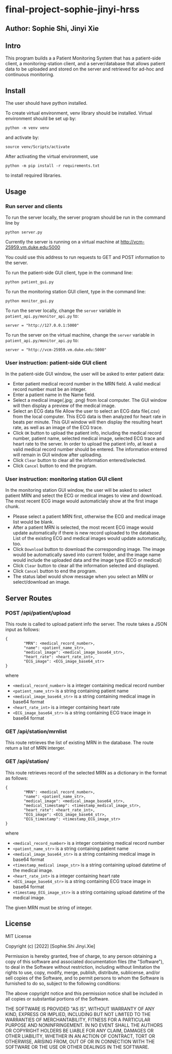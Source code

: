 # final-project-sophie-jinyi-hrss

## Author: Sophie Shi, Jinyi Xie

## Intro

This program builds a  a Patient Monitoring System that has a patient-side client,
a monitoring-station client, and a server/database that allows patient data to be
uploaded and stored on the server and retrieved for ad-hoc and continuous monitoring.

## Install

The user should have python installed. 

To create virtual environment, venv library should be installed.
Virtual environment should be set up by:

```
python -m venv venv
```

and activate by:

```
source venv/Scripts/activate
```

After activating the virtual environment, use

```
python -m pip install -r requirements.txt
```

to install required libraries.

## Usage

### Run server and clients
To run the server locally, the server program should be run in the command line by
```
python server.py
```
Currently the server is running on a virtual machine at http://vcm-25959.vm.duke.edu:5000

You could use this address to run requests to GET and POST information to the server. 

To run the patient-side GUI client, type in the command line:

```
python patient_gui.py
```
To run the monitoring station GUI client, type in the command line:

```
python monitor_gui.py
```

To run the server locally, change the `server` variable in `patient_api.py/monitor_api.py` to:
```
server = "http://127.0.0.1:5000"
```

To run the server on the virtual machine, change the `server` variable in `patient_api.py/monitor_api.py` to:
```
server = "http://vcm-25959.vm.duke.edu:5000"
```
### User instruction: patient-side GUI client

In the patient-side GUI window, the user will be asked to enter patient data:

+ Enter patient medical record number in the MRN field. A valid medical record number must be an integer.
+ Enter a patient name in the Name field.
+ Select a medical image(.jpg; .png) from local computer. The GUI window will then display a
preview of the medical image.
+ Select an ECG data file
Allow the user to select an ECG data file(.csv) from the local computer.  This
  ECG data is then analyzed for heart rate in beats per minute. This GUI window will then display the resulting heart rate, as well as an image of the ECG trace.
+ Click `OK` button to upload the patient info, including the medical record number,
patient name, selected medical image, selected ECG trace and heart rate to the server. In order to
upload the patient info, at least a valid medical record number should be entered.
The information entered will remain in GUI window after uploading.
+ Click `Clear` button to clear all the information entered/selected.
+ Click `Cancel` button to end the program.

### User instruction: monitoring station GUI client

In the monitoring station GUI window, the user will be asked to select patient MRN and select the ECG or medical images to view and download. The most recent ECG image would automaticlaly show at the first image chunk.

+ Please select a patient MRN first, otherwise the ECG and medical image list would be blank.
+ After a patient MRN is selected, the most recent ECG image would update automatically if there is new record uploaded to the database. List of the existing ECG and medical images would update automatically, too.
+ Click `Download` button to download the corresponding image. The image would be automatically saved into current folder, and the image name would include the uploaded data and the image type (ECG or medical)
+ Click `Clear` button to clear all the information selected and displayed.
+ Click `Cancel` button to end the program.
+ The status label would show message when you select an MRN or select/download an image.

## Server Routes

### POST /api/patient/upload

This route is called to upload patient info the server.
The route takes a JSON input as follows:
```
{
        "MRN": <medical_record_number>,
        "name": <patient_name_str>,
        "medical_image": <medical_image_base64_str>,
        "heart_rate": <heart_rate_int>,
        "ECG_image": <ECG_image_base64_str>
}
```
where

* `<medical_record_number>` is a integer containing medical record number
* `<patient_name_str>` is a string containing patient name
* `<medical_image_base64_str>` is a string containing medical image in base64 format
* `<heart_rate_int>` is a integer containing heart rate
* `<ECG_image_base64_str>` is a string containing ECG trace image in base64 format

### GET /api/station/mrnlist

This route retrieves the list of existing MRN in the database.
The route return a list of MRN interger.

### GET /api/station/<MRN>

This route retrieves record of the selected MRN as a dictionary in the format as follows:
```
{
        "MRN": <medical_record_number>,
        "name": <patient_name_str>,
        "medical_image": <medical_image_base64_str>,
        "medical_timestamp": <timestamp_medical_image_str>,
        "heart_rate": <heart_rate_int>,
        "ECG_image": <ECG_image_base64_str>,
        "ECG_timestamp": <timestamp_ECG_image_str>
}
```
where

* `<medical_record_number>` is a integer containing medical record number
* `<patient_name_str>` is a string containing patient name
* `<medical_image_base64_str>` is a string containing medical image in base64 format
* `<timestamp_medical image_str>` is a string containing upload datetime of the medical image.
* `<heart_rate_int>` is a integer containing heart rate
* `<ECG_image_base64_str>` is a string containing ECG trace image in base64 format
* `<timestamp_ECG_image_str>` is a string containing upload datetime of the medical image.

The given MRN must be string of integer.

## License
MIT License

Copyright (c) [2022] [Sophie.Shi Jinyi.Xie]

Permission is hereby granted, free of charge, to any person obtaining a copy
of this software and associated documentation files (the "Software"), to deal
in the Software without restriction, including without limitation the rights
to use, copy, modify, merge, publish, distribute, sublicense, and/or sell
copies of the Software, and to permit persons to whom the Software is
furnished to do so, subject to the following conditions:

The above copyright notice and this permission notice shall be included in all
copies or substantial portions of the Software.

THE SOFTWARE IS PROVIDED "AS IS", WITHOUT WARRANTY OF ANY KIND, EXPRESS OR
IMPLIED, INCLUDING BUT NOT LIMITED TO THE WARRANTIES OF MERCHANTABILITY,
FITNESS FOR A PARTICULAR PURPOSE AND NONINFRINGEMENT. IN NO EVENT SHALL THE
AUTHORS OR COPYRIGHT HOLDERS BE LIABLE FOR ANY CLAIM, DAMAGES OR OTHER
LIABILITY, WHETHER IN AN ACTION OF CONTRACT, TORT OR OTHERWISE, ARISING FROM,
OUT OF OR IN CONNECTION WITH THE SOFTWARE OR THE USE OR OTHER DEALINGS IN THE
SOFTWARE.